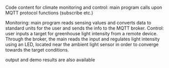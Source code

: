 Code content for climate monitoring and control:
main program calls upon MQTT protocol functions (subscribe etc.)

Monitoring: main program reads sensing values and converts data to standard units for the user and sends the info to the MQTT broker. 
Control: user inputs a target for greenhouse light intensity from a remote device. Through the broker, the main reads the input and regulates light intensity using an LED, located near the ambient light sensor in order to converge towards the target conditions.

output and demo results are also available


